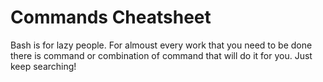 # Commands Cheatsheet

Bash is for lazy people. For almoust every work that you need to be done there is command or combination of command that will do it for you. Just keep searching!
